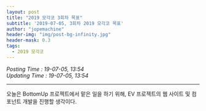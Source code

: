 ```yaml
---
layout: post
title: "2019 모각코 3회차 목표"
subtitle: '2019-07-05, 3회차 2019 모각코 목표'
author: "jopemachine"
header-img: "img/post-bg-infinity.jpg"
header-mask: 0.3
tags:
  - 2019 모각코
---
```


<i>Posting Time : 19-07-05, 13:54 </i><br>
<i>Updating Time : 19-07-05, 13:54 </i><br>

---

오늘은 BottomUp 프로젝트에서 맡은 일을 하기 위해, EV 프로젝트의 웹 사이트 및 컴포넌트 개발을 진행할 생각이다. 